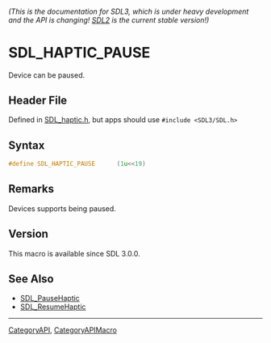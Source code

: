 ###### (This is the documentation for SDL3, which is under heavy development and the API is changing! [SDL2](https://wiki.libsdl.org/SDL2/) is the current stable version!)
# SDL_HAPTIC_PAUSE

Device can be paused.

## Header File

Defined in [SDL_haptic.h](https://github.com/libsdl-org/SDL/blob/main/include/SDL3/SDL_haptic.h), but apps should use `#include <SDL3/SDL.h>`

## Syntax

```c
#define SDL_HAPTIC_PAUSE      (1u<<19)
```

## Remarks

Devices supports being paused.

## Version

This macro is available since SDL 3.0.0.

## See Also

* [SDL_PauseHaptic](SDL_PauseHaptic)
* [SDL_ResumeHaptic](SDL_ResumeHaptic)

----
[CategoryAPI](CategoryAPI), [CategoryAPIMacro](CategoryAPIMacro)

